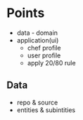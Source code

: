 # Points

- data - domain
- application(ui)
  - chef profile
  - user profile
  - apply 20/80 rule

## Data

- repo & source
- entities & subintities
